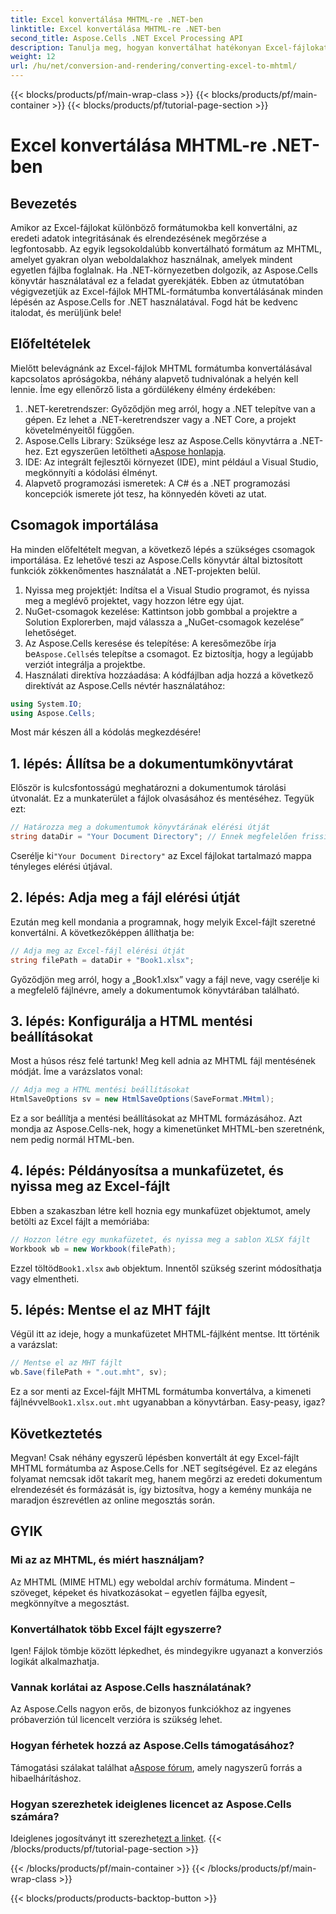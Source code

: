 ```yaml
---
title: Excel konvertálása MHTML-re .NET-ben
linktitle: Excel konvertálása MHTML-re .NET-ben
second_title: Aspose.Cells .NET Excel Processing API
description: Tanulja meg, hogyan konvertálhat hatékonyan Excel-fájlokat MHTML-formátumba .NET-ben az Aspose.Cells segítségével, ami növeli a jelentéskészítési és adatmegosztási képességeit.
weight: 12
url: /hu/net/conversion-and-rendering/converting-excel-to-mhtml/
---
```


{{< blocks/products/pf/main-wrap-class >}}
{{< blocks/products/pf/main-container >}}
{{< blocks/products/pf/tutorial-page-section >}}

# Excel konvertálása MHTML-re .NET-ben

## Bevezetés

Amikor az Excel-fájlokat különböző formátumokba kell konvertálni, az eredeti adatok integritásának és elrendezésének megőrzése a legfontosabb. Az egyik legsokoldalúbb konvertálható formátum az MHTML, amelyet gyakran olyan weboldalakhoz használnak, amelyek mindent egyetlen fájlba foglalnak. Ha .NET-környezetben dolgozik, az Aspose.Cells könyvtár használatával ez a feladat gyerekjáték. Ebben az útmutatóban végigvezetjük az Excel-fájlok MHTML-formátumba konvertálásának minden lépésén az Aspose.Cells for .NET használatával. Fogd hát be kedvenc italodat, és merüljünk bele!

## Előfeltételek

Mielőtt belevágnánk az Excel-fájlok MHTML formátumba konvertálásával kapcsolatos apróságokba, néhány alapvető tudnivalónak a helyén kell lennie. Íme egy ellenőrző lista a gördülékeny élmény érdekében:

1. .NET-keretrendszer: Győződjön meg arról, hogy a .NET telepítve van a gépen. Ez lehet a .NET-keretrendszer vagy a .NET Core, a projekt követelményeitől függően.
2.  Aspose.Cells Library: Szüksége lesz az Aspose.Cells könyvtárra a .NET-hez. Ezt egyszerűen letöltheti a[Aspose honlapja](https://releases.aspose.com/cells/net/).
3. IDE: Az integrált fejlesztői környezet (IDE), mint például a Visual Studio, megkönnyíti a kódolási élményt.
4. Alapvető programozási ismeretek: A C# és a .NET programozási koncepciók ismerete jót tesz, ha könnyedén követi az utat.

## Csomagok importálása

Ha minden előfeltételt megvan, a következő lépés a szükséges csomagok importálása. Ez lehetővé teszi az Aspose.Cells könyvtár által biztosított funkciók zökkenőmentes használatát a .NET-projekten belül.

1. Nyissa meg projektjét: Indítsa el a Visual Studio programot, és nyissa meg a meglévő projektet, vagy hozzon létre egy újat.
2. NuGet-csomagok kezelése: Kattintson jobb gombbal a projektre a Solution Explorerben, majd válassza a „NuGet-csomagok kezelése” lehetőséget.
3.  Az Aspose.Cells keresése és telepítése: A keresőmezőbe írja be`Aspose.Cells`és telepítse a csomagot. Ez biztosítja, hogy a legújabb verziót integrálja a projektbe.
4. Használati direktíva hozzáadása: A kódfájlban adja hozzá a következő direktívát az Aspose.Cells névtér használatához:

```csharp
using System.IO;
using Aspose.Cells;
```

Most már készen áll a kódolás megkezdésére!

## 1. lépés: Állítsa be a dokumentumkönyvtárat

Először is kulcsfontosságú meghatározni a dokumentumok tárolási útvonalát. Ez a munkaterület a fájlok olvasásához és mentéséhez. Tegyük ezt:

```csharp
// Határozza meg a dokumentumok könyvtárának elérési útját
string dataDir = "Your Document Directory"; // Ennek megfelelően frissítse ezt a sort
```

 Cserélje ki`"Your Document Directory"` az Excel fájlokat tartalmazó mappa tényleges elérési útjával.

## 2. lépés: Adja meg a fájl elérési útját

Ezután meg kell mondania a programnak, hogy melyik Excel-fájlt szeretné konvertálni. A következőképpen állíthatja be:

```csharp
// Adja meg az Excel-fájl elérési útját
string filePath = dataDir + "Book1.xlsx";
```

Győződjön meg arról, hogy a „Book1.xlsx” vagy a fájl neve, vagy cserélje ki a megfelelő fájlnévre, amely a dokumentumok könyvtárában található.

## 3. lépés: Konfigurálja a HTML mentési beállításokat

Most a húsos rész felé tartunk! Meg kell adnia az MHTML fájl mentésének módját. Íme a varázslatos vonal:

```csharp
// Adja meg a HTML mentési beállításokat
HtmlSaveOptions sv = new HtmlSaveOptions(SaveFormat.MHtml);
```

Ez a sor beállítja a mentési beállításokat az MHTML formázásához. Azt mondja az Aspose.Cells-nek, hogy a kimenetünket MHTML-ben szeretnénk, nem pedig normál HTML-ben.

## 4. lépés: Példányosítsa a munkafüzetet, és nyissa meg az Excel-fájlt

Ebben a szakaszban létre kell hoznia egy munkafüzet objektumot, amely betölti az Excel fájlt a memóriába:

```csharp
// Hozzon létre egy munkafüzetet, és nyissa meg a sablon XLSX fájlt
Workbook wb = new Workbook(filePath);
```

 Ezzel töltöd`Book1.xlsx` a`wb` objektum. Innentől szükség szerint módosíthatja vagy elmentheti.

## 5. lépés: Mentse el az MHT fájlt

Végül itt az ideje, hogy a munkafüzetet MHTML-fájlként mentse. Itt történik a varázslat:

```csharp
// Mentse el az MHT fájlt
wb.Save(filePath + ".out.mht", sv);
```

 Ez a sor menti az Excel-fájlt MHTML formátumba konvertálva, a kimeneti fájlnévvel`Book1.xlsx.out.mht` ugyanabban a könyvtárban. Easy-peasy, igaz?

## Következtetés

Megvan! Csak néhány egyszerű lépésben konvertált át egy Excel-fájlt MHTML formátumba az Aspose.Cells for .NET segítségével. Ez az elegáns folyamat nemcsak időt takarít meg, hanem megőrzi az eredeti dokumentum elrendezését és formázását is, így biztosítva, hogy a kemény munkája ne maradjon észrevétlen az online megosztás során.

## GYIK

### Mi az az MHTML, és miért használjam?
Az MHTML (MIME HTML) egy weboldal archív formátuma. Mindent – szöveget, képeket és hivatkozásokat – egyetlen fájlba egyesít, megkönnyítve a megosztást.

### Konvertálhatok több Excel fájlt egyszerre?
Igen! Fájlok tömbje között lépkedhet, és mindegyikre ugyanazt a konverziós logikát alkalmazhatja.

### Vannak korlátai az Aspose.Cells használatának?
Az Aspose.Cells nagyon erős, de bizonyos funkciókhoz az ingyenes próbaverzión túl licencelt verzióra is szükség lehet.

### Hogyan férhetek hozzá az Aspose.Cells támogatásához?
 Támogatási szálakat találhat a[Aspose fórum](https://forum.aspose.com/c/cells/9), amely nagyszerű forrás a hibaelhárításhoz.

### Hogyan szerezhetek ideiglenes licencet az Aspose.Cells számára?
 Ideiglenes jogosítványt itt szerezhet[ezt a linket](https://purchase.aspose.com/temporary-license/).
{{< /blocks/products/pf/tutorial-page-section >}}

{{< /blocks/products/pf/main-container >}}
{{< /blocks/products/pf/main-wrap-class >}}

{{< blocks/products/products-backtop-button >}}

